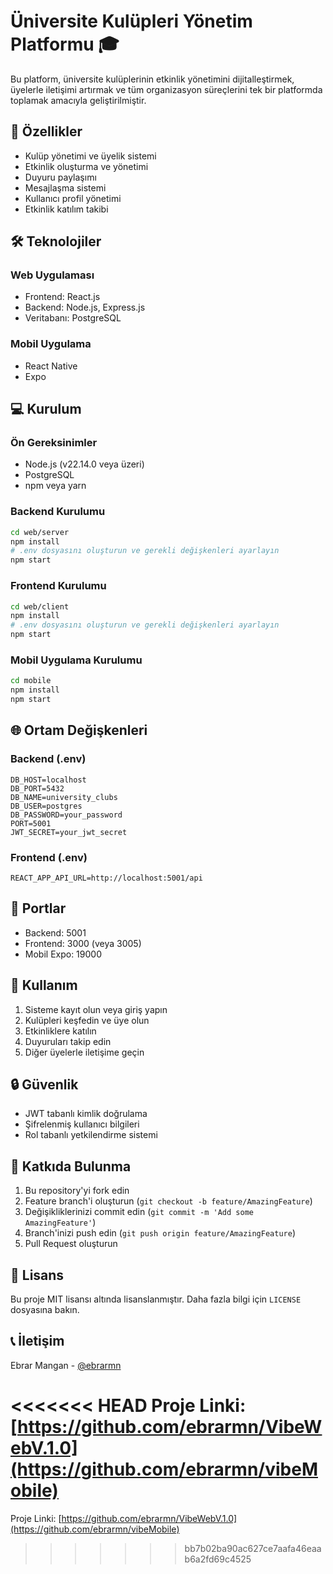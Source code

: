 # Üniversite Kulüpleri Yönetim Platformu 🎓

Bu platform, üniversite kulüplerinin etkinlik yönetimini dijitalleştirmek, üyelerle iletişimi artırmak ve tüm organizasyon süreçlerini tek bir platformda toplamak amacıyla geliştirilmiştir.

## 🚀 Özellikler

- Kulüp yönetimi ve üyelik sistemi
- Etkinlik oluşturma ve yönetimi
- Duyuru paylaşımı
- Mesajlaşma sistemi
- Kullanıcı profil yönetimi
- Etkinlik katılım takibi

## 🛠 Teknolojiler

### Web Uygulaması
- Frontend: React.js
- Backend: Node.js, Express.js
- Veritabanı: PostgreSQL

### Mobil Uygulama
- React Native
- Expo

## 💻 Kurulum

### Ön Gereksinimler
- Node.js (v22.14.0 veya üzeri)
- PostgreSQL
- npm veya yarn

### Backend Kurulumu
```bash
cd web/server
npm install
# .env dosyasını oluşturun ve gerekli değişkenleri ayarlayın
npm start
```

### Frontend Kurulumu
```bash
cd web/client
npm install
# .env dosyasını oluşturun ve gerekli değişkenleri ayarlayın
npm start
```

### Mobil Uygulama Kurulumu
```bash
cd mobile
npm install
npm start
```

## 🌐 Ortam Değişkenleri

### Backend (.env)
```
DB_HOST=localhost
DB_PORT=5432
DB_NAME=university_clubs
DB_USER=postgres
DB_PASSWORD=your_password
PORT=5001
JWT_SECRET=your_jwt_secret
```

### Frontend (.env)
```
REACT_APP_API_URL=http://localhost:5001/api
```

## 📱 Portlar

- Backend: 5001
- Frontend: 3000 (veya 3005)
- Mobil Expo: 19000

## 👥 Kullanım

1. Sisteme kayıt olun veya giriş yapın
2. Kulüpleri keşfedin ve üye olun
3. Etkinliklere katılın
4. Duyuruları takip edin
5. Diğer üyelerle iletişime geçin

## 🔒 Güvenlik

- JWT tabanlı kimlik doğrulama
- Şifrelenmiş kullanıcı bilgileri
- Rol tabanlı yetkilendirme sistemi

## 🤝 Katkıda Bulunma

1. Bu repository'yi fork edin
2. Feature branch'i oluşturun (`git checkout -b feature/AmazingFeature`)
3. Değişikliklerinizi commit edin (`git commit -m 'Add some AmazingFeature'`)
4. Branch'inizi push edin (`git push origin feature/AmazingFeature`)
5. Pull Request oluşturun

## 📝 Lisans

Bu proje MIT lisansı altında lisanslanmıştır. Daha fazla bilgi için `LICENSE` dosyasına bakın.

## 📞 İletişim

Ebrar Mangan - [@ebrarmn](https://github.com/ebrarmn)

<<<<<<< HEAD
Proje Linki: [https://github.com/ebrarmn/VibeWebV.1.0](https://github.com/ebrarmn/vibeMobile) 
=======
Proje Linki: [https://github.com/ebrarmn/VibeWebV.1.0](https://github.com/ebrarmn/vibeMobile)
>>>>>>> bb7b02ba90ac627ce7aafa46eaab6a2fd69c4525
